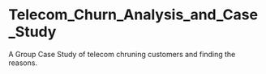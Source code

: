 # Telecom_Churn_Analysis_and_Case_Study
A Group Case Study of telecom chruning customers and finding the reasons.
